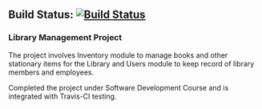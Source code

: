 ## Build Status: [![Build Status](https://travis-ci.org/Ritayu09/LibraryManagement-Project.svg?branch=master)](https://travis-ci.org/Ritayu09/LibraryManagement-Project)

### Library Management Project

The project involves Inventory module to manage books and other stationary items for the Library and Users module to keep record of library members and employees. 

Completed the project under Software Development Course and is integrated with Travis-CI testing.
